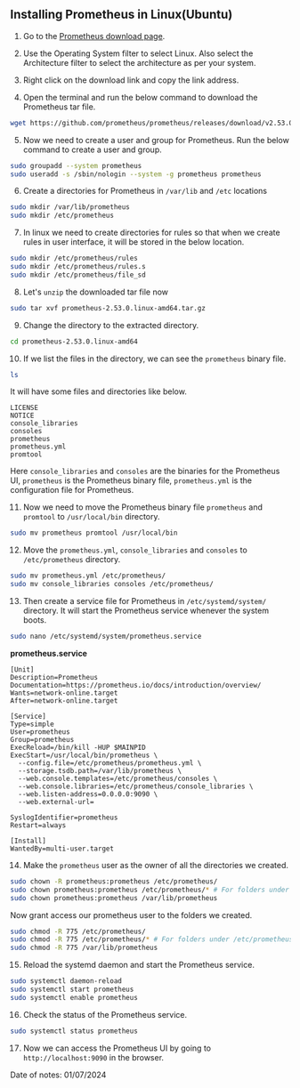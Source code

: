 ## Installing Prometheus in Linux(Ubuntu)

1. Go to the [Prometheus download page](https://prometheus.io/download/).

2. Use the Operating System filter to select Linux. Also select the Architecture filter to select the architecture as per your system.

3. Right click on the download link and copy the link address.

4. Open the terminal and run the below command to download the Prometheus tar file.

```bash
wget https://github.com/prometheus/prometheus/releases/download/v2.53.0/prometheus-2.53.0.linux-amd64.tar.gz
```

5. Now we need to create a user and group for Prometheus. Run the below command to create a user and group.

```bash
sudo groupadd --system prometheus
sudo useradd -s /sbin/nologin --system -g prometheus prometheus
```
6. Create a  directories for Prometheus in `/var/lib` and `/etc` locations
```bash
sudo mkdir /var/lib/prometheus
sudo mkdir /etc/prometheus
```

7. In linux we need to create directories for rules so that when we create rules in user interface, it will be stored in the below location.

```bash
sudo mkdir /etc/prometheus/rules
sudo mkdir /etc/prometheus/rules.s
sudo mkdir /etc/prometheus/file_sd
```

8. Let's `unzip` the downloaded tar file now

```bash
sudo tar xvf prometheus-2.53.0.linux-amd64.tar.gz
```

9. Change the directory to the extracted directory.

```bash
cd prometheus-2.53.0.linux-amd64
```

10. If we list the files in the directory, we can see the `prometheus` binary file.

```bash
ls
```
It will have some files and directories like below.

```
LICENSE
NOTICE
console_libraries
consoles
prometheus
prometheus.yml
promtool 
```
Here `console_libraries` and `consoles` are the binaries for the Prometheus UI, `prometheus` is the Prometheus binary file, `prometheus.yml` is the configuration file for Prometheus.

11. Now we need to move the Prometheus binary file `prometheus` and `promtool` to `/usr/local/bin` directory.

```bash
sudo mv prometheus promtool /usr/local/bin
```

12. Move the `prometheus.yml`, `console_libraries` and `consoles` to `/etc/prometheus` directory.
```bash
sudo mv prometheus.yml /etc/prometheus/
sudo mv console_libraries consoles /etc/prometheus/
```

13. Then create a service file for Prometheus in `/etc/systemd/system/` directory. It will start the Prometheus service whenever the system boots.

```bash
sudo nano /etc/systemd/system/prometheus.service
```

**prometheus.service**

```service
[Unit]
Description=Prometheus
Documentation=https://prometheus.io/docs/introduction/overview/
Wants=network-online.target
After=network-online.target

[Service]
Type=simple
User=prometheus
Group=prometheus
ExecReload=/bin/kill -HUP $MAINPID
ExecStart=/usr/local/bin/prometheus \
  --config.file=/etc/prometheus/prometheus.yml \
  --storage.tsdb.path=/var/lib/prometheus \
  --web.console.templates=/etc/prometheus/consoles \
  --web.console.libraries=/etc/prometheus/console_libraries \
  --web.listen-address=0.0.0.0:9090 \
  --web.external-url=

SyslogIdentifier=prometheus
Restart=always

[Install]
WantedBy=multi-user.target
```

14. Make the `prometheus` user as the owner of all the directories we created.

```bash
sudo chown -R prometheus:prometheus /etc/prometheus/
sudo chown prometheus:prometheus /etc/prometheus/* # For folders under /etc/prometheus directory
sudo chown prometheus:prometheus /var/lib/prometheus 
```

Now grant access our prometheus user to the folders we created.

```bash
sudo chmod -R 775 /etc/prometheus/
sudo chmod -R 775 /etc/prometheus/* # For folders under /etc/prometheus directory
sudo chmod -R 775 /var/lib/prometheus
```

15. Reload the systemd daemon and start the Prometheus service.

```bash
sudo systemctl daemon-reload
sudo systemctl start prometheus
sudo systemctl enable prometheus
```

16. Check the status of the Prometheus service.

```bash
sudo systemctl status prometheus
```

17. Now we can access the Prometheus UI by going to `http://localhost:9090` in the browser.

Date of notes: 01/07/2024
